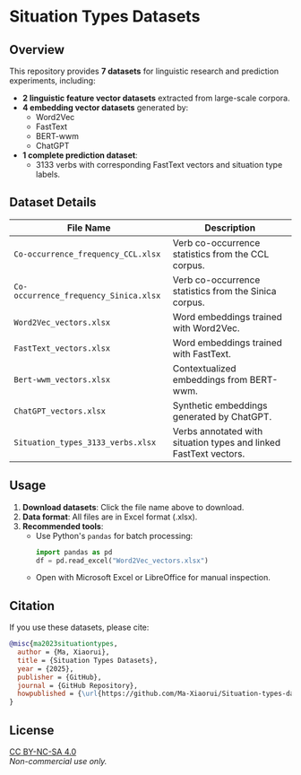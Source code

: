 # Situation Types Datasets

## Overview
This repository provides **7 datasets** for linguistic research and prediction experiments, including:
- **2 linguistic feature vector datasets** extracted from large-scale corpora.
- **4 embedding vector datasets** generated by:
  - Word2Vec
  - FastText
  - BERT-wwm
  - ChatGPT
- **1 complete prediction dataset**:
  - 3133 verbs with corresponding FastText vectors and situation type labels.

## Dataset Details
| File Name                                  | Description                                                                 |
|-------------------------------------------|-----------------------------------------------------------------------------|
| `Co-occurrence_frequency_CCL.xlsx`        | Verb co-occurrence statistics from the CCL corpus.                          |
| `Co-occurrence_frequency_Sinica.xlsx`     | Verb co-occurrence statistics from the Sinica corpus.                       |
| `Word2Vec_vectors.xlsx`                   | Word embeddings trained with Word2Vec.                                      |
| `FastText_vectors.xlsx`                   | Word embeddings trained with FastText.                                      |
| `Bert-wwm_vectors.xlsx`                   | Contextualized embeddings from BERT-wwm.                                    |
| `ChatGPT_vectors.xlsx`                    | Synthetic embeddings generated by ChatGPT.                                  |
| `Situation_types_3133_verbs.xlsx`         | Verbs annotated with situation types and linked FastText vectors.           |

## Usage
1. **Download datasets**: Click the file name above to download.
2. **Data format**: All files are in Excel format (.xlsx).
3. **Recommended tools**:
   - Use Python's `pandas` for batch processing:
     ```python
     import pandas as pd
     df = pd.read_excel("Word2Vec_vectors.xlsx")
     ```
   - Open with Microsoft Excel or LibreOffice for manual inspection.

## Citation
If you use these datasets, please cite:
```bibtex
@misc{ma2023situationtypes,
  author = {Ma, Xiaorui},
  title = {Situation Types Datasets},
  year = {2025},
  publisher = {GitHub},
  journal = {GitHub Repository},
  howpublished = {\url{https://github.com/Ma-Xiaorui/Situation-types-datasets}}
}
```

## License
[CC BY-NC-SA 4.0](https://creativecommons.org/licenses/by-nc-sa/4.0/)  
*Non-commercial use only.*
